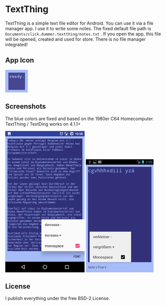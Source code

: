 # TextThing
TextThing is a simple text file editor for Android. You can use it via a file manager app. I use it to write some notes. The fixed default file path is `Documents/click.dummer.textthing/notes.txt` . If you open the app, this file will be opened, created and used for store. There is no file manager integrated!

## App Icon

![The App Icon](icon.png)

## Screenshots
The blue colors are fixed and based on the 1980er C64 Homecomputer. TextThing / TextDing works on 4.1.1+

![The blue colors are fixed and based on the 1980er C64 Homecomputer](screenshot-6.0.1.jpg) ![It runns under 4.1.1 Jelly Bean too.](screenshot-4.1.1.jpg)

## License

I publish everything under the free BSD-2 License.

